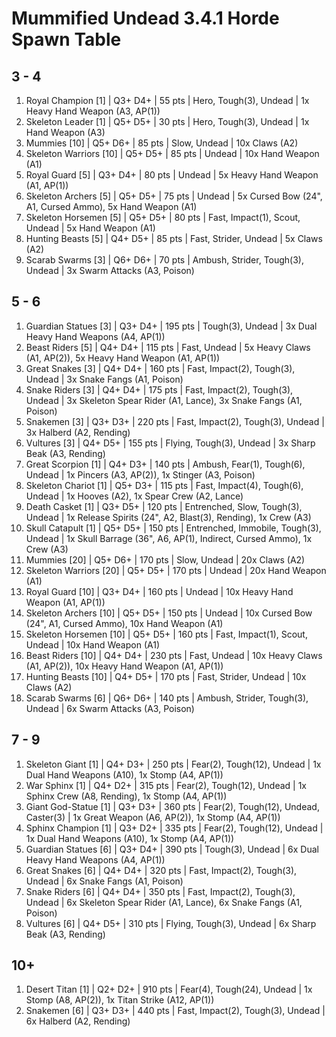 # Mummified Undead 3.4.1 Horde Spawn Table

## 3 - 4

1. Royal Champion [1] | Q3+ D4+ | 55 pts | Hero, Tough(3), Undead | 1x Heavy Hand Weapon (A3, AP(1))
1. Skeleton Leader [1] | Q5+ D5+ | 30 pts | Hero, Tough(3), Undead | 1x Hand Weapon (A3)
1. Mummies [10] | Q5+ D6+ | 85 pts | Slow, Undead | 10x Claws (A2)
1. Skeleton Warriors [10] | Q5+ D5+ | 85 pts | Undead | 10x Hand Weapon (A1)
1. Royal Guard [5] | Q3+ D4+ | 80 pts | Undead | 5x Heavy Hand Weapon (A1, AP(1))
1. Skeleton Archers [5] | Q5+ D5+ | 75 pts | Undead | 5x Cursed Bow (24", A1, Cursed Ammo), 5x Hand Weapon (A1)
1. Skeleton Horsemen [5] | Q5+ D5+ | 80 pts | Fast, Impact(1), Scout, Undead | 5x Hand Weapon (A1)
1. Hunting Beasts [5] | Q4+ D5+ | 85 pts | Fast, Strider, Undead | 5x Claws (A2)
1. Scarab Swarms [3] | Q6+ D6+ | 70 pts | Ambush, Strider, Tough(3), Undead | 3x Swarm Attacks (A3, Poison)

## 5 - 6

1. Guardian Statues [3] | Q3+ D4+ | 195 pts | Tough(3), Undead | 3x Dual Heavy Hand Weapons (A4, AP(1))
1. Beast Riders [5] | Q4+ D4+ | 115 pts | Fast, Undead | 5x Heavy Claws (A1, AP(2)), 5x Heavy Hand Weapon (A1, AP(1))
1. Great Snakes [3] | Q4+ D4+ | 160 pts | Fast, Impact(2), Tough(3), Undead | 3x Snake Fangs (A1, Poison)
1. Snake Riders [3] | Q4+ D4+ | 175 pts | Fast, Impact(2), Tough(3), Undead | 3x Skeleton Spear Rider (A1, Lance), 3x Snake Fangs (A1, Poison)
1. Snakemen [3] | Q3+ D3+ | 220 pts | Fast, Impact(2), Tough(3), Undead | 3x Halberd (A2, Rending)
1. Vultures [3] | Q4+ D5+ | 155 pts | Flying, Tough(3), Undead | 3x Sharp Beak (A3, Rending)
1. Great Scorpion [1] | Q4+ D3+ | 140 pts | Ambush, Fear(1), Tough(6), Undead | 1x Pincers (A3, AP(2)), 1x Stinger (A3, Poison)
1. Skeleton Chariot [1] | Q5+ D3+ | 115 pts | Fast, Impact(4), Tough(6), Undead | 1x Hooves (A2), 1x Spear Crew (A2, Lance)
1. Death Casket [1] | Q3+ D5+ | 120 pts | Entrenched, Slow, Tough(3), Undead | 1x Release Spirits (24", A2, Blast(3), Rending), 1x Crew (A3)
1. Skull Catapult [1] | Q5+ D5+ | 150 pts | Entrenched, Immobile, Tough(3), Undead | 1x Skull Barrage (36", A6, AP(1), Indirect, Cursed Ammo), 1x Crew (A3)
1. Mummies [20] | Q5+ D6+ | 170 pts | Slow, Undead | 20x Claws (A2)
1. Skeleton Warriors [20] | Q5+ D5+ | 170 pts | Undead | 20x Hand Weapon (A1)
1. Royal Guard [10] | Q3+ D4+ | 160 pts | Undead | 10x Heavy Hand Weapon (A1, AP(1))
1. Skeleton Archers [10] | Q5+ D5+ | 150 pts | Undead | 10x Cursed Bow (24", A1, Cursed Ammo), 10x Hand Weapon (A1)
1. Skeleton Horsemen [10] | Q5+ D5+ | 160 pts | Fast, Impact(1), Scout, Undead | 10x Hand Weapon (A1)
1. Beast Riders [10] | Q4+ D4+ | 230 pts | Fast, Undead | 10x Heavy Claws (A1, AP(2)), 10x Heavy Hand Weapon (A1, AP(1))
1. Hunting Beasts [10] | Q4+ D5+ | 170 pts | Fast, Strider, Undead | 10x Claws (A2)
1. Scarab Swarms [6] | Q6+ D6+ | 140 pts | Ambush, Strider, Tough(3), Undead | 6x Swarm Attacks (A3, Poison)

## 7 - 9

1. Skeleton Giant [1] | Q4+ D3+ | 250 pts | Fear(2), Tough(12), Undead | 1x Dual Hand Weapons (A10), 1x Stomp (A4, AP(1))
1. War Sphinx [1] | Q4+ D2+ | 315 pts | Fear(2), Tough(12), Undead | 1x Sphinx Crew (A8, Rending), 1x Stomp (A4, AP(1))
1. Giant God-Statue [1] | Q3+ D3+ | 360 pts | Fear(2), Tough(12), Undead, Caster(3) | 1x Great Weapon (A6, AP(2)), 1x Stomp (A4, AP(1))
1. Sphinx Champion [1] | Q3+ D2+ | 335 pts | Fear(2), Tough(12), Undead | 1x Dual Hand Weapons (A10), 1x Stomp (A4, AP(1))
1. Guardian Statues [6] | Q3+ D4+ | 390 pts | Tough(3), Undead | 6x Dual Heavy Hand Weapons (A4, AP(1))
1. Great Snakes [6] | Q4+ D4+ | 320 pts | Fast, Impact(2), Tough(3), Undead | 6x Snake Fangs (A1, Poison)
1. Snake Riders [6] | Q4+ D4+ | 350 pts | Fast, Impact(2), Tough(3), Undead | 6x Skeleton Spear Rider (A1, Lance), 6x Snake Fangs (A1, Poison)
1. Vultures [6] | Q4+ D5+ | 310 pts | Flying, Tough(3), Undead | 6x Sharp Beak (A3, Rending)

## 10+

1. Desert Titan [1] | Q2+ D2+ | 910 pts | Fear(4), Tough(24), Undead | 1x Stomp (A8, AP(2)), 1x Titan Strike (A12, AP(1))
1. Snakemen [6] | Q3+ D3+ | 440 pts | Fast, Impact(2), Tough(3), Undead | 6x Halberd (A2, Rending)
